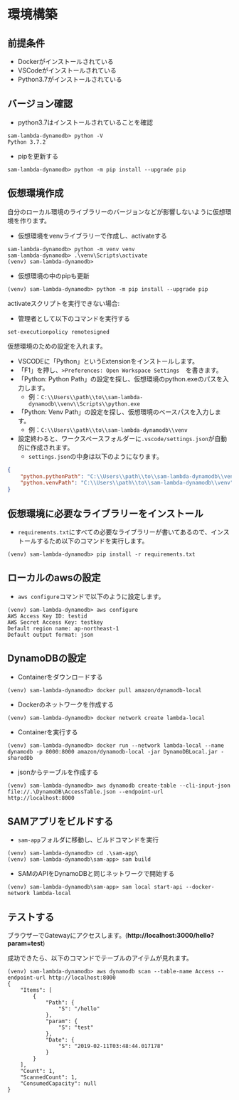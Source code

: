 # 環境構築

## 前提条件
- Dockerがインストールされている
- VSCodeがインストールされている
- Python3.7がインストールされている

## バージョン確認
- python3.7はインストールされていることを確認

```
sam-lambda-dynamodb> python -V
Python 3.7.2
```
- pipを更新する

```
sam-lambda-dynamodb> python -m pip install --upgrade pip
```

## 仮想環境作成
自分のローカル環境のライブラリーのバージョンなどが影響しないように仮想環境を作ります。

- 仮想環境をvenvライブラリーで作成し、activateする

```
sam-lambda-dynamodb> python -m venv venv
sam-lambda-dynamodb> .\venv\Scripts\activate
(venv) sam-lambda-dynamodb>
```
- 仮想環境の中のpipも更新

```
(venv) sam-lambda-dynamodb> python -m pip install --upgrade pip
```
activateスクリプトを実行できない場合:
- 管理者として以下のコマンドを実行する

```
set-executionpolicy remotesigned
```

仮想環境のための設定を入れます。
- VSCODEに「Python」というExtensionをインストールします。
- 「F1」を押し、```>Preferences: Open Workspace Settings```　を書きます。
- 「Python: Python Path」の設定を探し、仮想環境のpython.exeのパスを入力します。
	- 例：```C:\\Users\\path\\to\\sam-lambda-dynamodb\\venv\\Scripts\\python.exe```
- 「Python: Venv Path」の設定を探し、仮想環境のベースパスを入力します。
  - 例：```C:\\Users\\path\\to\\sam-lambda-dynamodb\\venv```
- 設定終わると、ワークスペースフォルダーに```.vscode/settings.json```が自動的に作成されます。
	- ```settings.json```の中身は以下のようになります。

```json:settings.json
{
	"python.pythonPath": "C:\\Users\\path\\to\\sam-lambda-dynamodb\\venv\\Scripts\\python.exe",
	"python.venvPath": "C:\\Users\\path\\to\\sam-lambda-dynamodb\\venv"
}
```

## 仮想環境に必要なライブラリーをインストール
- ```requirements.txt```にすべての必要なライブラリーが書いてあるので、インストールするため以下のコマンドを実行します。

```
(venv) sam-lambda-dynamodb> pip install -r requirements.txt
```

## ローカルのawsの設定
- ```aws configure```コマンドで以下のように設定します。

```
(venv) sam-lambda-dynamodb> aws configure
AWS Access Key ID: testid
AWS Secret Access Key: testkey
Default region name: ap-northeast-1
Default output format: json
```

## DynamoDBの設定
- Containerをダウンロードする

```
(venv) sam-lambda-dynamodb> docker pull amazon/dynamodb-local
```
- Dockerのネットワークを作成する
```
(venv) sam-lambda-dynamodb> docker network create lambda-local
```

- Containerを実行する

```
(venv) sam-lambda-dynamodb> docker run --network lambda-local --name dynamodb -p 8000:8000 amazon/dynamodb-local -jar DynamoDBLocal.jar -sharedDb
```
- jsonからテーブルを作成する

```
(venv) sam-lambda-dynamodb> aws dynamodb create-table --cli-input-json file://.\DynamoDB\AccessTable.json --endpoint-url http://localhost:8000
```

## SAMアプリをビルドする
- ```sam-app```フォルダに移動し、ビルドコマンドを実行

```
(venv) sam-lambda-dynamodb> cd .\sam-app\
(venv) sam-lambda-dynamodb\sam-app> sam build
```
- SAMのAPIをDynamoDBと同じネットワークで開始する

```
(venv) sam-lambda-dynamodb\sam-app> sam local start-api --docker-network lambda-local
```

## テストする

ブラウザーでGatewayにアクセスします。(**http://localhost:3000/hello?param=test**)

成功できたら、以下のコマンドでテーブルのアイテムが見れます。

```
(venv) sam-lambda-dynamodb> aws dynamodb scan --table-name Access --endpoint-url http://localhost:8000
{
    "Items": [
        {
            "Path": {
                "S": "/hello"
            },
            "param": {
                "S": "test"
            },
            "Date": {
                "S": "2019-02-11T03:48:44.017178"
            }
        }
    ],
    "Count": 1,
    "ScannedCount": 1,
    "ConsumedCapacity": null
}
```